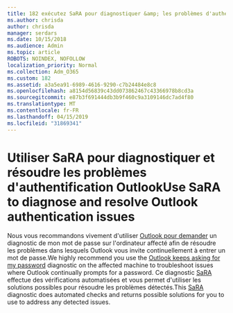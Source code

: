 ```yaml
---
title: 182 exécutez SaRA pour diagnostiquer &amp; les problèmes d'authentification Outlook
ms.author: chrisda
author: chrisda
manager: serdars
ms.date: 10/15/2018
ms.audience: Admin
ms.topic: article
ROBOTS: NOINDEX, NOFOLLOW
localization_priority: Normal
ms.collection: Adm_O365
ms.custom: 182
ms.assetid: a3a5ea91-6989-4616-9290-c7b24484e8c8
ms.openlocfilehash: a8154d56839c43dd073862467c43366978b8cd3a
ms.sourcegitcommit: e87b3f691444db3b9f460c9a3109146dc7ad4f80
ms.translationtype: MT
ms.contentlocale: fr-FR
ms.lasthandoff: 04/15/2019
ms.locfileid: "31869341"
---
```

# <a name="use-sara-to-diagnose-and-resolve-outlook-authentication-issues"></a><span data-ttu-id="575a7-102">Utiliser SaRA pour diagnostiquer et résoudre les problèmes d'authentification Outlook</span><span class="sxs-lookup"><span data-stu-id="575a7-102">Use SaRA to diagnose and resolve Outlook authentication issues</span></span>

<span data-ttu-id="575a7-103">Nous vous recommandons vivement d'utiliser [Outlook pour demander](https://aka.ms/SaRA-OutlookPwdPrompt-Alchemy) un diagnostic de mon mot de passe sur l'ordinateur affecté afin de résoudre les problèmes dans lesquels Outlook vous invite continuellement à entrer un mot de passe.</span><span class="sxs-lookup"><span data-stu-id="575a7-103">We highly recommend you use the [Outlook keeps asking for my password](https://aka.ms/SaRA-OutlookPwdPrompt-Alchemy) diagnostic on the affected machine to troubleshoot issues where Outlook continually prompts for a password.</span></span> <span data-ttu-id="575a7-104">Ce diagnostic [SaRA](https://diagnostics.office.com/#/) effectue des vérifications automatisées et vous permet d'utiliser les solutions possibles pour résoudre les problèmes détectés.</span><span class="sxs-lookup"><span data-stu-id="575a7-104">This [SaRA](https://diagnostics.office.com/#/) diagnostic does automated checks and returns possible solutions for you to use to address any detected issues.</span></span>
